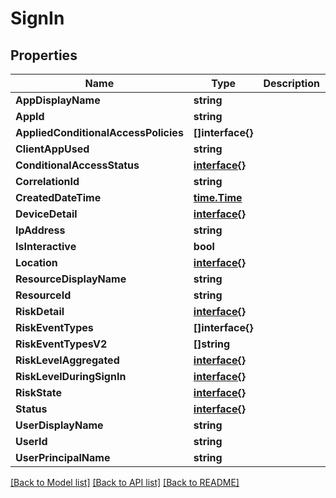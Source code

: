 # SignIn

## Properties

Name | Type | Description | Notes
------------ | ------------- | ------------- | -------------
**AppDisplayName** | **string** |  | [optional] 
**AppId** | **string** |  | [optional] 
**AppliedConditionalAccessPolicies** | **[]interface{}** |  | [optional] 
**ClientAppUsed** | **string** |  | [optional] 
**ConditionalAccessStatus** | [**interface{}**](.md) |  | [optional] 
**CorrelationId** | **string** |  | [optional] 
**CreatedDateTime** | [**time.Time**](time.Time.md) |  | [optional] 
**DeviceDetail** | [**interface{}**](.md) |  | [optional] 
**IpAddress** | **string** |  | [optional] 
**IsInteractive** | **bool** |  | [optional] 
**Location** | [**interface{}**](.md) |  | [optional] 
**ResourceDisplayName** | **string** |  | [optional] 
**ResourceId** | **string** |  | [optional] 
**RiskDetail** | [**interface{}**](.md) |  | [optional] 
**RiskEventTypes** | **[]interface{}** |  | [optional] 
**RiskEventTypesV2** | **[]string** |  | [optional] 
**RiskLevelAggregated** | [**interface{}**](.md) |  | [optional] 
**RiskLevelDuringSignIn** | [**interface{}**](.md) |  | [optional] 
**RiskState** | [**interface{}**](.md) |  | [optional] 
**Status** | [**interface{}**](.md) |  | [optional] 
**UserDisplayName** | **string** |  | [optional] 
**UserId** | **string** |  | [optional] 
**UserPrincipalName** | **string** |  | [optional] 

[[Back to Model list]](../README.md#documentation-for-models) [[Back to API list]](../README.md#documentation-for-api-endpoints) [[Back to README]](../README.md)


